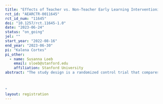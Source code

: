 ```yaml
---
title: "Effects of Teacher vs. Non-Teacher Early Learning Interventionists on Students’ Reading Proficiency"
rct_id: "AEARCTR-0011645"
rct_id_num: "11645"
doi: "10.1257/rct.11645-1.0"
date: "2023-06-24"
status: "on_going"
jel: ""
start_year: "2022-08-16"
end_year: "2023-06-30"
pi: "Kalena Cortes"
pi_other:
  - name: Susanna Loeb
    email: sloeb@stanford.edu
    affiliation: Stanford University
abstract: "The study design is a randomized control trial that compares the reading proficiency outcomes of students who receive Chapter One’s 1:1 tutoring support from a certified teacher Early Learning Interventionists (“ELIs”) to students who receive tutoring support from a non-teacher ELIs. Chapter One’s certified teacher ELIs undergo rigorous training program on phonics and literacy instruction. The tutoring began in August 2022 in 7 schools and 54 kindergarten, first, and second grade classrooms that constitute the study sites. As part of the tutoring program, Chapter One’s Reading Foundation Stage (RFS) and Oral Reading Fluency (ORF) assessments are administered by ELIs at the beginning, middle, and end of school year to all 1,129 tutored students in the participating classrooms.  Approximately half of the students in each classroom are randomly assigned to receive tutoring from a certified teacher ELIs (treatment group, N=583) and approximately half of the students were assigned to receive tutoring from a non-teacher ELIs (control group, N=546).

"
layout: registration
---
```


